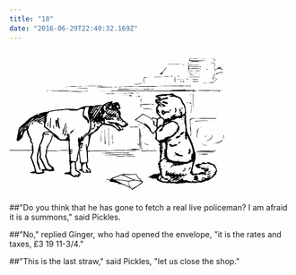 ```yaml
---
title: "18"
date: "2016-06-29T22:40:32.169Z"
---
```


![Kittens playing](./grayp39.png)

##"Do you think that he has gone to fetch a real live policeman? I am afraid it is a summons," said Pickles.

##"No," replied Ginger, who had opened the envelope, "it is the rates and taxes, £3 19 11-3/4."

##"This is the last straw," said Pickles, "let us close the shop."

